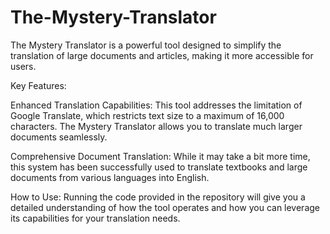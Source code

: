 # The-Mystery-Translator

The Mystery Translator is a powerful tool designed to simplify the translation of large documents and articles, making it more accessible for users.

Key Features:


Enhanced Translation Capabilities: This tool addresses the limitation of Google Translate, which restricts text size to a maximum of 16,000 characters. The Mystery Translator allows you to translate much larger documents seamlessly.

Comprehensive Document Translation: While it may take a bit more time, this system has been successfully used to translate textbooks and large documents from various languages into English.

How to Use:
Running the code provided in the repository will give you a detailed understanding of how the tool operates and how you can leverage its capabilities for your translation needs.


